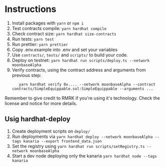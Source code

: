 # Instructions

1. Install packages with `yarn` or `npm i`
2. Test contracts compile: `yarn hardhat compile`
3. Check contract size: `yarn hardhat size-contracts`
4. Run tests: `yarn test`
5. Run prettier: `yarn prettier`
6. Copy .env.example into .env and set your variables
7. Use `contracts/`, `tests/` and `scripts/` to build your code.
8. Deploy on testnet: `yarn hardhat run scripts/deploy.ts --network moonbaseAlpha`
9. Verify contracts, using the contract address and arguments from previous step:
   ```
      yarn hardhat verify 0x.... --network moonbaseAlpha --contract contracts/SimpleEquippable.sol:SimpleEquippable --arguments ...
   ```

Remember to give credit to RMRK if you're using it's technology. Check the license and notice for more details.


## Usig hardhat-deploy

1. Create deployment scripts on `deploy/`
2. Run deployments via `yarn hardhat deploy --network moonbaseAlpha --tags kanaria --export frontend_data.json`
3. Set the registry using `yarn hardhat run scripts/setRegistry.ts --network moonbaseAlpha`
4. Start a dev node deploying only the kanaria `yarn hardhat node --tags kanaria`